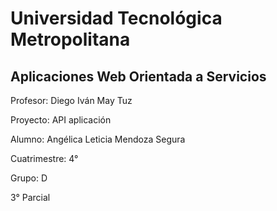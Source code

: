 # Universidad Tecnológica Metropolitana

## Aplicaciones Web Orientada a Servicios

Profesor: Diego Iván May Tuz

Proyecto: API aplicación

Alumno: Angélica Leticia Mendoza Segura

Cuatrimestre: 4°

Grupo: D

3° Parcial

